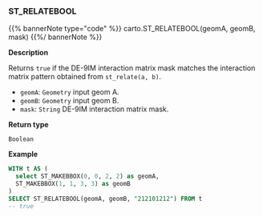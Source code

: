 ### ST_RELATEBOOL

{{% bannerNote type="code" %}}
carto.ST_RELATEBOOL(geomA, geomB, mask)
{{%/ bannerNote %}}

**Description**

Returns `true` if the DE-9IM interaction matrix mask matches the interaction matrix pattern obtained from `st_relate(a, b)`.

* `geomA`: `Geometry` input geom A.
* `geomB`: `Geometry` input geom B.
* `mask`: `String` DE-9IM interaction matrix mask.

**Return type**

`Boolean`

**Example**

```sql
WITH t AS (
  select ST_MAKEBBOX(0, 0, 2, 2) as geomA,
  ST_MAKEBBOX(1, 1, 3, 3) as geomB
)
SELECT ST_RELATEBOOL(geomA, geomB, "212101212") FROM t
-- true
```